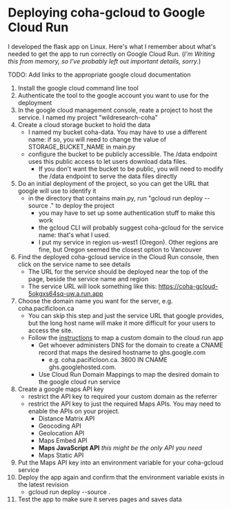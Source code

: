 # Deploying coha-gcloud to Google Cloud Run

I developed the flask app on Linux.  Here's what I remember about what's needed to get the app
to run correctly on Google Cloud Run. (*I'm Writing this from memory, so I've probably left out
important details, sorry.*)

TODO: Add links to the appropriate google cloud documentation

1. Install the google cloud command line tool
2. Authenticate the tool to the google account you want to use for the deployment
3. In the google cloud management console, reate a project to host the service.  I named my project "wildresearch-coha"
4. Create a cloud storage bucket to hold the data
   - I named my bucket coha-data.  You may have to use a different name: if so, you will need to change the value of STORAGE_BUCKET_NAME in main.py
   - configure the bucket to be publicly accessible.  The /data endpoint uses this public access to let users download data files.
     - If you don't want the bucket to be public, you will need to modify the /data endpoint to serve the data files directly
5. Do an initial deployment of the project, so you can get the URL that google will use to identify it
   - in the directory that contains main.py, run "gcloud run deploy --source ."  to deploy the project
     - you may have to set up some authentication stuff to make this work
     - the gcloud CLI will probably suggest coha-gcloud for the service name: that's what I used.
     - I put my service in region us-west1 (Oregon).  Other regions are fine, but Oregon seemed the closest option to Vancouver
6. Find the deployed coha-gcloud service in the Cloud Run console, then click on the service name to see details
   - The URL for the service should be deployed near the top of the page, beside the service name and region
   - The service URL will look something like this: https://coha-gcloud-5okgxs64sq-uw.a.run.app
7. Choose the domain name you want for the server, e.g. coha.pacificloon.ca
   - You can skip this step and just the service URL that google provides, but the long host name will make it more difficult for your users to access the site.
   - Follow the [instructions](https://cloud.google.com/run/docs/mapping-custom-domains#run) to map a custom domain to the cloud run app
      - Get whoever administers DNS for the domain to create a CNAME record that maps the desired hostname to ghs.google.com
        - e.g. coha.pacificloon.ca. 3600 IN CNAME ghs.googlehosted.com.
      - Use Cloud Run Domain Mappings to map the desired domain to the google cloud run service
8. Create a google maps API key
   - restrict the API key to required your custom domain as the referrer
   - restrict the API key to just the required Maps APIs.  You may need to enable the APIs on your project.
     - Distance Matrix API 
     - Geocoding API 
     - Geolocation API 
     - Maps Embed API 
     - **Maps JavaScript API** *this might be the only API you need*  
     - Maps Static API
9. Put the Maps API key into an environment variable for your coha-gcloud service
10. Deploy the app again and confirm that the environment variable exists in the latest revision
    - gcloud run deploy --source .
11. Test the app to make sure it serves pages and saves data
